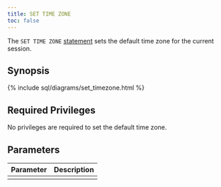 ```yaml
---
title: SET TIME ZONE
toc: false
---
```


The `SET TIME ZONE` [statement](sql-statements.html) sets the default time zone for the current session.

<div id="toc"></div>

## Synopsis

{% include sql/diagrams/set_timezone.html %}

## Required Privileges

No privileges are required to set the default time zone. 

## Parameters

| Parameter | Description |
|-----------|-------------|
|  |  |

